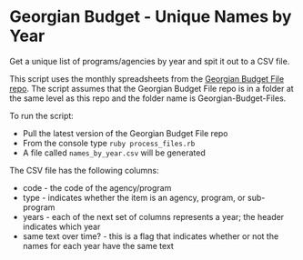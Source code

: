 # Georgian Budget - Unique Names by Year
Get a unique list of programs/agencies by year and spit it out to a CSV file. 

This script uses the monthly spreadsheets from the [Georgian Budget File repo](https://github.com/JumpStartGeorgia/Georgian-Budget-Files). The script assumes that the Georgian Budget File repo is in a folder at the same level as this repo and the folder name is Georgian-Budget-Files.

To run the script:
* Pull the latest version of the Georgian Budget File repo
* From the console type `ruby process_files.rb`
* A file called `names_by_year.csv` will be generated

The CSV file has the following columns:
* code - the code of the agency/program
* type - indicates whether the item is an agency, program, or sub-program
* years - each of the next set of columns represents a year; the header indicates which year
* same text over time? - this is a flag that indicates whether or not the names for each year have the same text


